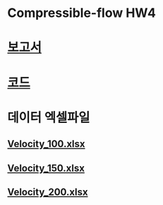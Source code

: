 # Compressible-flow HW4

# [보고서](https://github.com/socome/Compressible-flow/files/3235439/HW4._14011615_.zip)

# [코드](https://github.com/socome/Compressible-flow/blob/master/%EC%95%95%EC%B6%95%EC%84%B1%EC%9C%A0%EC%B2%B4%EC%97%AD%ED%95%99.ipynb)

# 데이터 엑셀파일 

## [Velocity_100.xlsx](https://github.com/socome/Compressible-flow/files/3232268/Velocity_100.xlsx)

## [Velocity_150.xlsx](https://github.com/socome/Compressible-flow/files/3232269/Velocity_150.xlsx)

## [Velocity_200.xlsx](https://github.com/socome/Compressible-flow/files/3232270/Velocity_200.xlsx)
